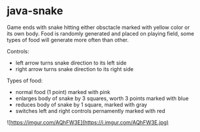 # java-snake
Game ends with snake hitting either obsctacle marked with yellow color or its own body. Food is randomly generated and placed on playing field, 
some types of food will generate more often than other.


Controls: 
- left arrow turns snake direction to its left side
- right arrow turns snake direction to its right side

Types of food:
- normal food (1 point) marked with pink
- enlarges body of snake by 3 squares, worth 3 points marked with blue
- reduces body of snake by 1 square, marked with gray
- switches left and right controls pernamently marked with red
	

![https://imgur.com/AQhFW3E](https://i.imgur.com/AQhFW3E.jpg)

